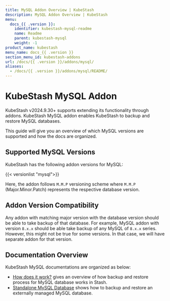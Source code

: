 ```yaml
---
title: MySQL Addon Overview | KubeStash
description: MySQL Addon Overview | KubeStash
menu:
  docs_{{ .version }}:
    identifier: kubestash-mysql-readme
    name: Readme
    parent: kubestash-mysql
    weight: -1
product_name: kubestash
menu_name: docs_{{ .version }}
section_menu_id: kubestash-addons
url: /docs/{{ .version }}/addons/mysql/
aliases:
  - /docs/{{ .version }}/addons/mysql/README/
---
```


# KubeStash MySQL Addon

KubeStash v2024.9.30+ supports extending its functionality through addons. KubeStash MySQL addon enables KubeStash to backup and restore MySQL databases.

This guide will give you an overview of which MySQL versions are supported and how the docs are organized.

## Supported MySQL Versions

KubeStash has the following addon versions for MySQL:

{{< versionlist "mysql">}}

Here, the addon follows `M.M.P` versioning scheme where `M.M.P` (Major.Minor.Patch) represents the respective database version.

## Addon Version Compatibility

Any addon with matching major version with the database version should be able to take backup of that database. For example, MySQL addon with version `8.x.x` should be able take backup of any MySQL of `8.x.x` series. However, this might not be true for some versions. In that case, we will have separate addon for that version.

## Documentation Overview

KubeStash MySQL documentations are organized as below:

- [How does it work?](/docs/addons/mysql/overview/index.md) gives an overview of how backup and restore process for MySQL database works in Stash.
- [Standalone MySQL Database](/docs/addons/mysql/logical/index.md) shows how to backup and restore an externally managed MySQL database.